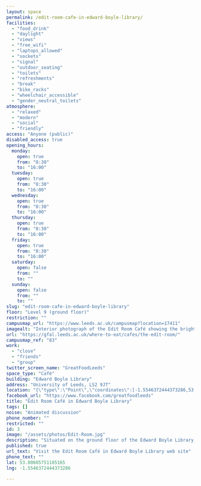 ```yaml
---
layout: space
permalink: /edit-room-cafe-in-edward-boyle-library/
facilities:
  - "food_drink"
  - "daylight"
  - "views"
  - "free_wifi"
  - "laptops_allowed"
  - "sockets"
  - "signal"
  - "outdoor_seating"
  - "toilets"
  - "refreshments"
  - "break"
  - "bike_racks"
  - "wheelchair_accessible"
  - "gender_neutral_toilets"
atmosphere:
  - "relaxed"
  - "modern"
  - "social"
  - "friendly"
access: "Anyone (public)"
disabled_access: true
opening_hours:
  monday:
    open: true
    from: "8:30"
    to: "16:00"
  tuesday:
    open: true
    from: "8:30"
    to: "16:00"
  wednesday:
    open: true
    from: "8:30"
    to: "16:00"
  thursday:
    open: true
    from: "8:30"
    to: "16:00"
  friday:
    open: true
    from: "8:30"
    to: "16:00"
  saturday:
    open: false
    from: ""
    to: ""
  sunday:
    open: false
    from: ""
    to: ""
slug: "edit-room-cafe-in-edward-boyle-library"
floor: "Level 9 (ground floor)"
restriction: ""
campusmap_url: "https://www.leeds.ac.uk/campusmap?location=17411"
imagealt: "Interior photograph of the Edit Room Café showing the bright lighting, some of the serving area and students seated around a number of tables"
url: "https://gfal.leeds.ac.uk/where-to-eat/cafes/the-edit-room/"
campusmap_ref: "83"
work:
  - "close"
  - "friends"
  - "group"
twitter_screen_name: "GreatFoodLeeds"
space_type: "Café"
building: "Edward Boyle Library"
address: "University of Leeds, LS2 9JT"
location: "{\"type\":\"Point\",\"coordinates\":[-1.5546372444373286,53.80605751185165]}"
facebook_url: "https://www.facebook.com/greatfoodleeds"
title: "Edit Room Café in Edward Boyle Library"
tags: []
noise: "Animated discussion"
phone_number: ""
restricted: ""
id: 3
image: "/assets/photos/Edit-Room.jpg"
description: "Situated on the ground floor of the Edward Boyle Library, the cafe provides an eclectic mix of grab and go food and drinks for everyone to enjoy at any time of the day."
published: true
url_text: "Visit the Edit Room Café in Edward Boyle Library web site"
phone_text: ""
lat: 53.80605751185165
lng: -1.5546372444373286

---
```

